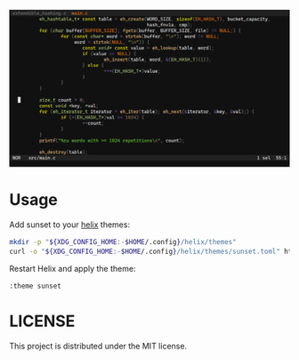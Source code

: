 ![C](example.png)

# Usage

Add sunset to your [helix](https://helix-editor.com/) themes:

```sh
mkdir -p "${XDG_CONFIG_HOME:-$HOME/.config}/helix/themes"
curl -o "${XDG_CONFIG_HOME:-$HOME/.config}/helix/themes/sunset.toml" https://raw.githubusercontent.com/pithecantrope/sunset/main/sunset.toml
```

Restart Helix and apply the theme:

```
:theme sunset
```

# LICENSE

This project is distributed under the MIT license.
